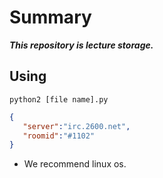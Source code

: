 # Summary
***This repository is lecture storage.***

## Using
`python2 [file name].py`

                      
```JSON
{
   "server":"irc.2600.net",
   "roomid":"#1102"
}          
```

* We recommend linux os.
